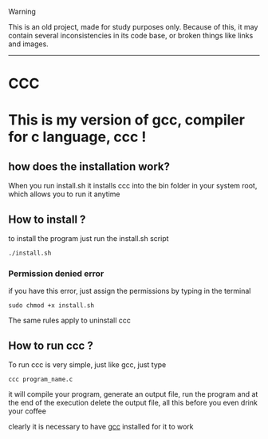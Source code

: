 > [!WARNING]  
> This is an old project, made for study purposes only. Because of this, it may contain several inconsistencies in its code base, or broken things like links and images.

---


# CCC 
# This is my version of gcc, compiler for c language, ccc !

## how does the installation work?
When you run install.sh it installs ccc into the bin folder in your system root, which allows you to run it anytime

## How to install ?
to install the program just run the install.sh script

```bash
./install.sh
```

### Permission denied error
if you have this error, just assign the permissions by typing in the terminal

```shell script
sudo chmod +x install.sh
```

The same rules apply to uninstall ccc


## How to run ccc ?
To run ccc is very simple, just like gcc, just type 

```shell
ccc program_name.c
```

it will compile your program, generate an output file, run the program and at the end of the execution delete the output file, all this before you even drink your coffee

clearly it is necessary to have [gcc](https://gcc.gnu.org/) installed for it to work
